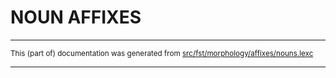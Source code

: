 
# NOUN AFFIXES

* * *

<small>This (part of) documentation was generated from [src/fst/morphology/affixes/nouns.lexc](https://github.com/giellalt/lang-zul-x-exp/blob/main/src/fst/morphology/affixes/nouns.lexc)</small>

---

